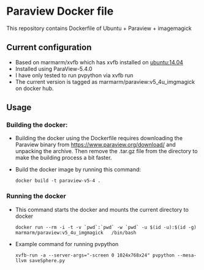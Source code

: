 Paraview Docker file
====================

This repository contains Dockerfile of Ubuntu + Paraview + imagemagick

Current configuration
---------------------

-   Based on marmarm/xvfb which has xvfb installed on [ubuntu:14.04](https://hub.docker.com/r/library/ubuntu/)
-   Installed using ParaView-5.4.0
-   I have only tested to run pvpython via xvfb run
-   The current version is tagged as marmarm/paraview:v5\_4u\_imgmagick on docker hub.

Usage
-----

### Building the docker:

-   Building the docker using the Dockerfile requires downloading the Paraview binary from <https://www.paraview.org/download/> and unpacking the archive. Then remove the .tar.gz file from the directory to make the building process a bit faster.
-   Build the docker image by running this command:

    ``` example
    docker build -t paraview-v5-4 . 
    ```

### Running the docker

-   This command starts the docker and mounts the current directory to docker

    ``` example
    docker run --rm -i -t -v `pwd`:`pwd` -w `pwd` -u $(id -u):$(id -g) marmarm/paraview:v5_4u_imgmagick   /bin/bash 
    ```

-   Example command for running pvpython

    ``` example
    xvfb-run -a --server-args="-screen 0 1024x768x24" pvpython --mesa-llvm saveSphere.py 
    ```
